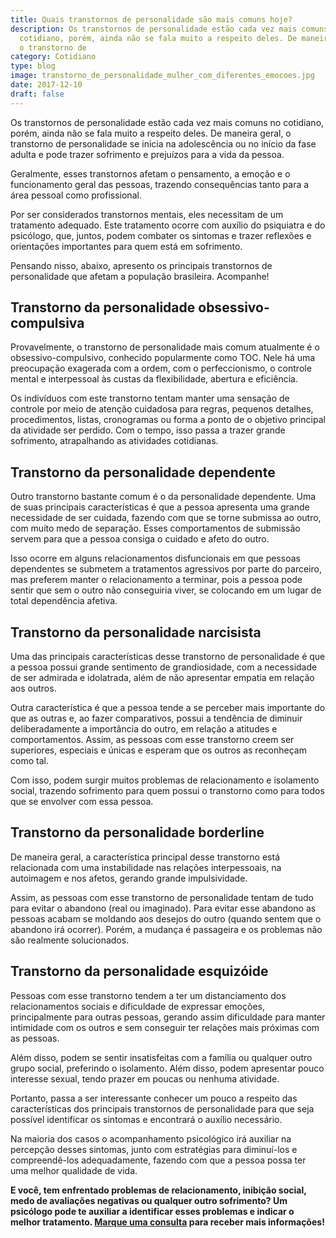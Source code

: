 ```yaml
---
title: Quais transtornos de personalidade são mais comuns hoje?
description: Os transtornos de personalidade estão cada vez mais comuns no
  cotidiano, porém, ainda não se fala muito a respeito deles. De maneira geral,
  o transtorno de
category: Cotidiano
type: blog
image: transtorno_de_personalidade_mulher_com_diferentes_emocoes.jpg
date: 2017-12-10
draft: false
---
```


Os transtornos de personalidade estão cada vez mais comuns no cotidiano, porém, ainda não se fala muito a respeito deles. De maneira geral, o transtorno de personalidade se inicia na adolescência ou no início da fase adulta e pode trazer sofrimento e prejuízos para a vida da pessoa.

Geralmente, esses transtornos afetam o pensamento, a emoção e o funcionamento geral das pessoas, trazendo consequências tanto para a área pessoal como profissional.

Por ser considerados transtornos mentais, eles necessitam de um tratamento adequado. Este tratamento ocorre com auxílio do psiquiatra e do psicólogo, que, juntos, podem combater os sintomas e trazer reflexões e orientações importantes para quem está em sofrimento.

Pensando nisso, abaixo, apresento os principais transtornos de personalidade que afetam a população brasileira. Acompanhe!

## Transtorno da personalidade obsessivo-compulsiva

Provavelmente, o transtorno de personalidade mais comum atualmente é o obsessivo-compulsivo, conhecido popularmente como TOC. Nele há uma preocupação exagerada com a ordem, com o perfeccionismo, o controle mental e interpessoal às custas da flexibilidade, abertura e eficiência.

Os indivíduos com este transtorno tentam manter uma sensação de controle por meio de atenção cuidadosa para regras, pequenos detalhes, procedimentos, listas, cronogramas ou forma a ponto de o objetivo principal da atividade ser perdido. Com o tempo, isso passa a trazer grande sofrimento, atrapalhando as atividades cotidianas.

## Transtorno da personalidade dependente

Outro transtorno bastante comum é o da personalidade dependente. Uma de suas principais características é que a pessoa apresenta uma grande necessidade de ser cuidada, fazendo com que se torne submissa ao outro, com muito medo de separação. Esses comportamentos de submissão servem para que a pessoa consiga o cuidado e afeto do outro.

Isso ocorre em alguns relacionamentos disfuncionais em que pessoas dependentes se submetem a tratamentos agressivos por parte do parceiro, mas preferem manter o relacionamento a terminar, pois a pessoa pode sentir que sem o outro não conseguiria viver, se colocando em um lugar de total dependência afetiva.

## Transtorno da personalidade narcisista

Uma das principais características desse transtorno de personalidade é que a pessoa possui grande sentimento de grandiosidade, com a necessidade de ser admirada e idolatrada, além de não apresentar empatia em relação aos outros.

Outra característica é que a pessoa tende a se perceber mais importante do que as outras e, ao fazer comparativos, possui a tendência de diminuir deliberadamente a importância do outro, em relação a atitudes e comportamentos. Assim, as pessoas com esse transtorno creem ser superiores, especiais e únicas e esperam que os outros as reconheçam como tal.

Com isso, podem surgir muitos problemas de relacionamento e isolamento social, trazendo sofrimento para quem possui o transtorno como para todos que se envolver com essa pessoa.

## Transtorno da personalidade borderline

De maneira geral, a característica principal desse transtorno está relacionada com uma instabilidade nas relações interpessoais, na autoimagem e nos afetos, gerando grande impulsividade.

Assim, as pessoas com esse transtorno de personalidade tentam de tudo para evitar o abandono (real ou imaginado). Para evitar esse abandono as pessoas acabam se moldando aos desejos do outro (quando sentem que o abandono irá ocorrer). Porém, a mudança é passageira e os problemas não são realmente solucionados.

## Transtorno da personalidade esquizóide

Pessoas com esse transtorno tendem a ter um distanciamento dos relacionamentos sociais e dificuldade de expressar emoções, principalmente para outras pessoas, gerando assim dificuldade para manter intimidade com os outros e sem conseguir ter relações mais próximas com as pessoas.

Além disso, podem se sentir insatisfeitas com a família ou qualquer outro grupo social, preferindo o isolamento. Além disso, podem apresentar pouco interesse sexual, tendo prazer em poucas ou nenhuma atividade.

Portanto, passa a ser interessante conhecer um pouco a respeito das características dos principais transtornos de personalidade para que seja possível identificar os sintomas e encontrará o auxílio necessário.

Na maioria dos casos o acompanhamento psicológico irá auxiliar na percepção desses sintomas, junto com estratégias para diminuí-los e compreendê-los adequadamente, fazendo com que a pessoa possa ter uma melhor qualidade de vida.

**E você, tem enfrentado problemas de relacionamento, inibição social, medo de avaliações negativas ou qualquer outro sofrimento? Um psicólogo pode te auxiliar a identificar esses problemas e indicar o melhor tratamento. [Marque uma consulta](/contato/) para receber mais informações!**
